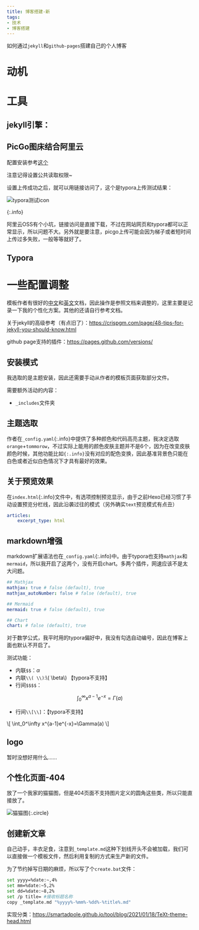 ```yaml
---
title: 博客搭建-新
tags: 
- 技术
- 博客搭建
---
```


如何通过`jekyll`和`github-pages`搭建自己的个人博客

<!--more-->

# 动机



# 工具



## jekyll引擎：



## PicGo图床结合阿里云

配置安装参考[这个](https://zhuanlan.zhihu.com/p/104152479)

注意记得设置公共读取权限~

设置上传成功之后，就可以用链接访问了，这个是typora上传测试结果：

![typora测试icon](https://klr-picgo.oss-cn-beijing.aliyuncs.com/img/typora-icon.png)

{:.info}

阿里云OSS有个小坑，链接访问是直接下载，不过在网站网页和typora都可以正常显示，所以问题不大。另外就是要注意，picgo上传可能会因为梯子或者短时间上传过多失败，一般等等就好了。



## Typora



# 一些配置调整

模板作者有很好的[中文](https://tianqi.name/jekyll-TeXt-theme/docs/zh/quick-start)和[英文](https://tianqi.name/jekyll-TeXt-theme/docs/en/quick-start)文档，因此操作是参照文档来调整的，这里主要是记录一下我的个性化方案。其他的还请自行参考文档。

关于jekyll的高级参考（有点旧了）：https://crispgm.com/page/48-tips-for-jekyll-you-should-know.html

github page支持的插件：https://pages.github.com/versions/

## 安装模式

我选取的是主题安装，因此还需要手动从作者的模板页面获取部分文件。

需要额外活动的内容：

- `_includes`文件夹



## 主题选取

作者在`_config.yaml`{:.info}中提供了多种颜色和代码高亮主题，我决定选取`orange`+`tommorow`，不过实际上能用的颜色皮肤主题并不是6个，因为在改变皮肤颜色时候，其他功能比如`{:.info}`没有对应的配色变换，因此基准背景色只能在白色或者近似白色情况下才具有最好的效果。



## 关于预览效果

在`index.html`{:.info}文件中，有选项控制预览显示，由于之前Hexo已经习惯了手动设置预览分栏线，因此沿袭过往的模式（另外确实`text`预览模式有点丑）

```yaml
articles:
    excerpt_type: html
```



## markdown增强

markdown扩展语法也在`_config.yaml`{:.info}中。由于typora也支持`mathjax`和`mermaid`，所以我开启了这两个，没有开启chart。多两个插件，网速应该不是太大问题。

```yaml
## Mathjax
mathjax: true # false (default), true
mathjax_autoNumber: false # false (default), true

## Mermaid
mermaid: true # false (default), true

## Chart
chart: # false (default), true
```

对于数学公式，我平时用的typora偏好中，我没有勾选自动编号，因此在博客上面也默认不开启了。

测试功能：

- 内联`$$`：$\alpha$
- 内联`\\( \\)`:\\( \beta\\) 【typora不支持】
- 行间`$$$$`：

$$
\int_0^\infty x^{a-1}e^{-x}=\Gamma(a)
$$

- 行间`\\[\\]`：【typora不支持】

\\[
\int_0^\infty x^{a-1}e^{-x}=\Gamma(a)
\\]

## logo

暂时没想好用什么……



## 个性化页面-404

放了一个我家的猫猫图，但是404页面不支持图片定义的圆角这些类，所以只能直接放了。

![猫猫图]({{site.url}}/assets/my-cat.jpg){:.circle}




## 创建新文章

自己动手，丰衣足食，注意到`_template.md`这种下划线开头不会被加载，我们可以直接做一个模板文件，然后利用复制的方式来生产新的文件。

为了节约掉写日期的麻烦，所以写了个`create.bat`文件：

```sh
set yyyy=%date:~,4%
set mm=%date:~5,2%
set dd=%date:~8,2%
set /p title= #接收标题名称
copy _template.md "%yyyy%-%mm%-%dd%-%title%.md"
```



实现分类：https://smartadpole.github.io/tool/blog/2021/01/18/TeXt-theme-head.html
